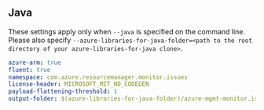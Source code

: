 ## Java

These settings apply only when `--java` is specified on the command line.
Please also specify `--azure-libraries-for-java-folder=<path to the root directory of your azure-libraries-for-java clone>`.

``` yaml $(java)
azure-arm: true
fluent: true
namespace: com.azure.resourcemanager.monitor.issues
license-header: MICROSOFT_MIT_NO_CODEGEN
payload-flattening-threshold: 1
output-folder: $(azure-libraries-for-java-folder)/azure-mgmt-monitor.issues
```
